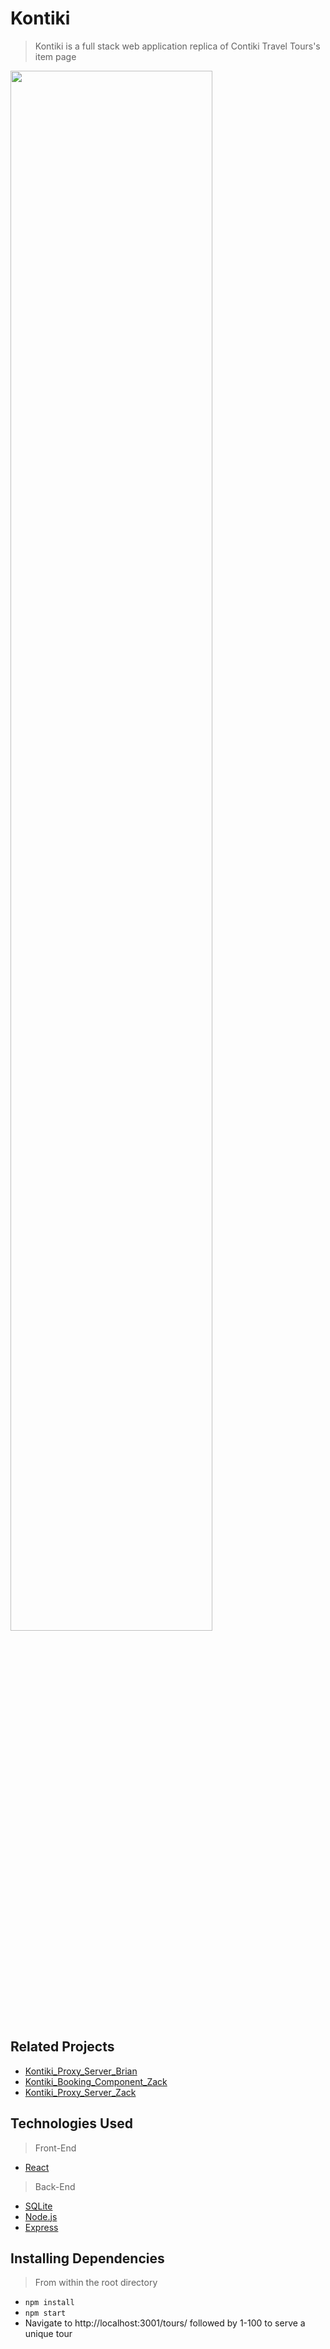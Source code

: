 # Kontiki

>  Kontiki is a full stack web application replica of Contiki Travel Tours's item page

<img src='./snapshot.gif' height='80%' width='80%'>

## Related Projects

- [Kontiki_Proxy_Server_Brian](https://github.com/teammustard/kontiki_proxy_ohbrian19)
- [Kontiki_Booking_Component_Zack](https://github.com/teammustard/kontiki_component_zackzeyu)
- [Kontiki_Proxy_Server_Zack](https://github.com/teammustard/kontiki_proxy_zackzeyu)

## Technologies Used

> Front-End
* [React](https://reactjs.org/) 
> Back-End
* [SQLite](https://www.sqlite.org/index.html)
* [Node.js](https://nodejs.org/en/) 
* [Express](https://expressjs.com)


## Installing Dependencies

> From within the root directory
* `npm install`
* `npm start`
* Navigate to http://localhost:3001/tours/ followed by 1-100 to serve a unique tour
